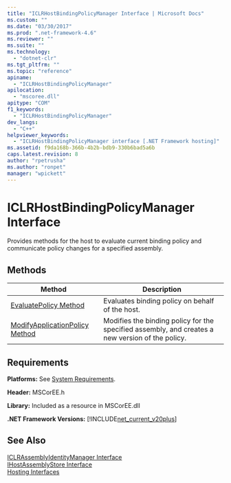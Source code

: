 ```yaml
---
title: "ICLRHostBindingPolicyManager Interface | Microsoft Docs"
ms.custom: ""
ms.date: "03/30/2017"
ms.prod: ".net-framework-4.6"
ms.reviewer: ""
ms.suite: ""
ms.technology: 
  - "dotnet-clr"
ms.tgt_pltfrm: ""
ms.topic: "reference"
apiname: 
  - "ICLRHostBindingPolicyManager"
apilocation: 
  - "mscoree.dll"
apitype: "COM"
f1_keywords: 
  - "ICLRHostBindingPolicyManager"
dev_langs: 
  - "C++"
helpviewer_keywords: 
  - "ICLRHostBindingPolicyManager interface [.NET Framework hosting]"
ms.assetid: f9da168b-366b-4b2b-bdb9-330b6bad5a6b
caps.latest.revision: 8
author: "rpetrusha"
ms.author: "ronpet"
manager: "wpickett"
---
```

# ICLRHostBindingPolicyManager Interface
Provides methods for the host to evaluate current binding policy and communicate policy changes for a specified assembly.  
  
## Methods  
  
|Method|Description|  
|------------|-----------------|  
|[EvaluatePolicy Method](../../../../docs/framework/unmanaged-api/hosting/iclrhostbindingpolicymanager-evaluatepolicy-method.md)|Evaluates binding policy on behalf of the host.|  
|[ModifyApplicationPolicy Method](../../../../docs/framework/unmanaged-api/hosting/iclrhostbindingpolicymanager-modifyapplicationpolicy-method.md)|Modifies the binding policy for the specified assembly, and creates a new version of the policy.|  
  
## Requirements  
 **Platforms:** See [System Requirements](../../../../docs/framework/getting-started/system-requirements.md).  
  
 **Header:** MSCorEE.h  
  
 **Library:** Included as a resource in MSCorEE.dll  
  
 **.NET Framework Versions:** [!INCLUDE[net_current_v20plus](../../../../includes/net-current-v20plus-md.md)]  
  
## See Also  
 [ICLRAssemblyIdentityManager Interface](../../../../docs/framework/unmanaged-api/hosting/iclrassemblyidentitymanager-interface.md)   
 [IHostAssemblyStore Interface](../../../../docs/framework/unmanaged-api/hosting/ihostassemblystore-interface.md)   
 [Hosting Interfaces](../../../../docs/framework/unmanaged-api/hosting/hosting-interfaces.md)